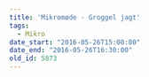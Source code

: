 ```yaml
---
title: 'Mikromøde - Groggel jagt'
tags:
  - Mikro
date_start: "2016-05-26T15:00:00"
date_end: "2016-05-26T16:30:00"
old_id: 5873
---
```

